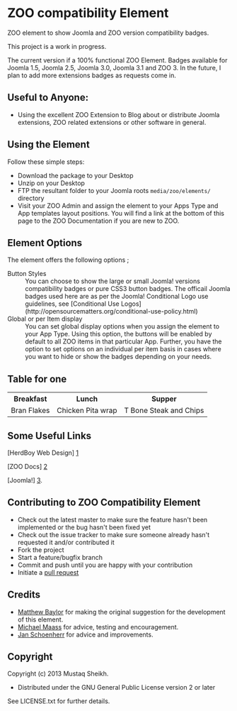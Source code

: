 ZOO compatibility Element
=========================

ZOO element to show Joomla and ZOO version compatibility badges.

This project is a work in progress. 

The current version if a 100% functional ZOO Element. Badges available for Joomla 1.5, Joomla 2.5, Joomla 3.0, Joomla 3.1 and ZOO 3. In the future, I plan to add more extensions badges as requests come in.


Useful to Anyone:
----------------

* Using the excellent ZOO Extension to Blog about or distribute Joomla extensions, ZOO related extensions or other software in general.

Using the Element
-----------------

Follow these simple steps:

* Download the package to your Desktop
* Unzip on your Desktop
* FTP the resultant folder to your Joomla roots `media/zoo/elements/` directory
* Visit your ZOO Admin and assign the element to your Apps Type and App templates layout positions. You will find a link at the bottom of this page to the ZOO Documentation if you are new to ZOO.


Element Options
---------------

The element offers the following options ;

<dl>
  <dt>Button Styles</dt>
  <dd>You can choose to show the large or small Joomla! versions compatibility badges or pure CSS3 button badges. The officail Joomla badges used here are as per the Joomla! Conditional Logo use guidelines, see [Conditional Use Logos](http://opensourcematters.org/conditional-use-policy.html)</dd>
  <dt>Global or per Item display</dt>
  <dd>You can set global display options when you assign the element to your App Type. Using this option, the buttons will be enabled by default to all ZOO items in that particular App. Further, you have the option to set options on an individual per item basis in cases where you want to hide or show the badges depending on your needs.</dd>
</dl>

Table for one
-------------

<table>
  <tr>
    <th>Breakfast</th><th>Lunch</th><th>Supper</th>
  </tr>
  <tr>
    <td>Bran Flakes</td><td>Chicken Pita wrap</td><td>T Bone Steak and Chips</td>
  </tr>
</table>

Some Useful Links
--------------------

[HerdBoy Web Design] [1]

[ZOO Docs] [2]

[Joomla!] [3].

  [1]: http://herdboy.com/        "HerdBoy Web Design"
  [2]: http://www.yootheme.com/zoo/documentation/  "ZOO Documentation"
  [3]: http://joomla.org/    "Joomla!"
  
Contributing to ZOO Compatibility Element
-----------------------------------------

* Check out the latest master to make sure the feature hasn't been implemented or the bug hasn't been fixed yet
* Check out the issue tracker to make sure someone already hasn't requested it and/or contributed it
* Fork the project
* Start a feature/bugfix branch
* Commit and push until you are happy with your contribution
* Initiate a [pull request](https://help.github.com/articles/using-pull-requests)

Credits
-------

* [Matthew Baylor](https://github.com/natselection) for making the original suggestion for the development of this element.
* [Michael Maass](https://github.com/michaelmaass) for advice, testing and encouragement.
* [Jan Schoenherr](https://github.com/janschoenherr) for advice and improvements.

Copyright
---------

Copyright (c) 2013 Mustaq Sheikh.

* Distributed under the GNU General Public License version 2 or later

See LICENSE.txt for further details. 
